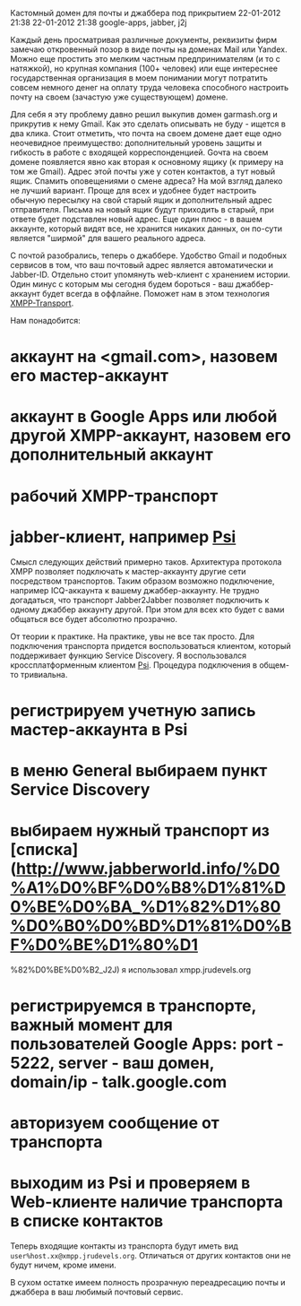 Кастомный домен для почты и джаббера под прикрытием
22-01-2012 21:38
22-01-2012 21:38
google-apps, jabber, j2j

Каждый день просматривая различные документы, реквизиты фирм замечаю откровенный позор в виде почты на доменах Mail или Yandex. Можно еще простить это мелким
 частным предпринимателям (и то с натяжкой), но крупная компания (100+ человек) или еще интереснее государственная организация в моем понимании могут
 потратить совсем немного денег на оплату труда человека способного настроить почту на своем (зачастую уже существующем) домене.

Для себя я эту проблему давно решил выкупив домен garmash.org и прикрутив к нему Gmail. Как это сделать описывать не буду -
ищется в два клика. Стоит отметить, что почта на своем домене дает еще одно неочевидное преимущество: дополнительный уровень защиты и гибкость в работе с
входящей корреспонденцией. Gочта на своем домене появляется явно как вторая к основному ящику (к примеру на том же Gmail). Адрес этой почты уже у сотен
контактов, а тут новый ящик. Спамить оповещениями о смене адреса? На мой взгляд далеко не лучший вариант. Проще для всех и удобнее будет настроить обычную
пересылку на свой старый ящик и дополнительный адрес отправителя. Письма на новый ящик будут приходить в старый,
при ответе будет подставлен новый адрес. Еще один плюс - в вашем аккаунте, который видят все, не хранится никаких данных,
он по-сути является "ширмой" для вашего реального адреса.

С почтой разобрались, теперь о джаббере. Удобство Gmail и подобных сервисов в том, что ваш почтовый адрес является автоматически и Jabber-ID. Отдельно стоит
упомянуть web-клиент с хранением истории. Один минус с которым мы сегодня будем бороться - ваш джаббер-аккаунт будет всегда в оффлайне. Поможет нам в этом
технология  [XMPP-Transport](http://en.wikipedia.org/wiki/Extensible_Messaging_and_Presence_Protocol#Connecting_to_other_protocols).

Нам понадобится:
# аккаунт на <gmail.com>, назовем его мастер-аккаунт
# аккаунт в Google Apps или любой другой XMPP-аккаунт, назовем его дополнительный аккаунт
# рабочий XMPP-транспорт
# jabber-клиент, например [Psi](http://psi-im.org)

Смысл следующих действий примерно таков. Архитектура протокола XMPP позволяет подключать к мастер-аккаунту другие сети посредством транспортов. Таким образом
 возможно подключение, например ICQ-аккаунта к вашему джаббер-аккаунту. Не трудно догадаться, что транспорт Jabber2Jabber позволяет подключить к одному
 джаббер аккаунту другой. При этом для всех кто будет с вами общаться все будет абсолютно прозрачно.

От теории к практике. На практике, увы не все так просто. Для подключения транспорта придется воспользоваться клиентом,
который поддерживает функцию Service Discovery. Я воспользовался кроссплатформенным клиентом [Psi](http://psi-im.org). Процедура подключения в общем-то
тривиальна.

# регистрируем учетную запись мастер-аккаунта в Psi
# в меню General выбираем пункт Service Discovery
# выбираем нужный транспорт из [списка](http://www.jabberworld.info/%D0%A1%D0%BF%D0%B8%D1%81%D0%BE%D0%BA_%D1%82%D1%80%D0%B0%D0%BD%D1%81%D0%BF%D0%BE%D1%80%D1
%82%D0%BE%D0%B2_J2J) я использовал xmpp.jrudevels.org
# регистрируемся в транспорте, важный момент для пользователей Google Apps: port - 5222, server - ваш домен, domain/ip - talk.google.com
# авторизуем сообщение от транспорта
# выходим из Psi и проверяем в Web-клиенте наличие транспорта в списке контактов

Теперь входящие контакты из транспорта будут иметь вид `user%host.xx@xmpp.jrudevels.org`. Отличаться от других контактов они не будут ничем, кроме имени.

В сухом остатке имеем полность прозрачную переадресацию почты и джаббера в ваш любимый почтовый сервис.